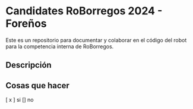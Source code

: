 # Candidates RoBorregos 2024 - Foreños
Este es un repositorio para documentar y colaborar en el código del robot para la competencia interna de RoBorregos.

## Descripción

## Cosas que hacer
[ x ] si
[] no
